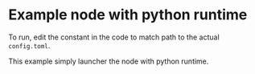 # Example node with python runtime

To run, edit the constant in the code to match path to the actual `config.toml`.

This example simply launcher the node with python runtime.
